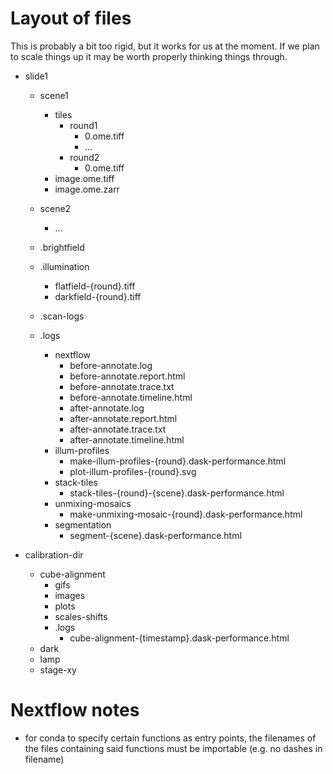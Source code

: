 # Layout of files

This is probably a bit too rigid, but it works for us at the moment. If we plan to scale things up it may be worth properly thinking things through.

- slide1
  - scene1
    - tiles
      - round1
        - 0.ome.tiff
        - ...
      - round2
        - 0.ome.tiff
    - image.ome.tiff
    - image.ome.zarr
  - scene2
    - ...

  - .brightfield
  - .illumination
    - flatfield-{round}.tiff 
    - darkfield-{round}.tiff
  - .scan-logs
  - .logs
    - nextflow
      - before-annotate.log
      - before-annotate.report.html
      - before-annotate.trace.txt
      - before-annotate.timeline.html
      - after-annotate.log
      - after-annotate.report.html
      - after-annotate.trace.txt
      - after-annotate.timeline.html
    - illum-profiles
      - make-illum-profiles-{round}.dask-performance.html
      - plot-illum-profiles-{round}.svg
    - stack-tiles
      - stack-tiles-{round}-{scene}.dask-performance.html
    - unmixing-mosaics
      - make-unmixing-mosaic-{round}.dask-performance.html
    - segmentation
      - segment-{scene}.dask-performance.html

- calibration-dir
  - cube-alignment
    - gifs
    - images
    - plots
    - scales-shifts
    - .logs
      - cube-alignment-{timestamp}.dask-performance.html
  - dark
  - lamp
  - stage-xy


# Nextflow notes
* for conda to specify certain functions as entry points, the filenames of the files containing said functions must be importable (e.g. no dashes in filename)
